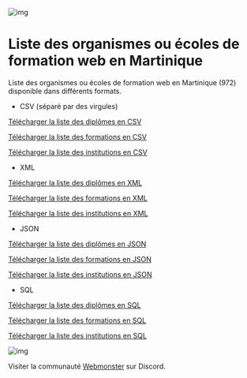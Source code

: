 ![img](https://jobboard.webmonster.tech/assets/images/webmonster/logo-dark@2x.png)

# Liste des organismes ou écoles de formation web en Martinique

Liste des organismes ou écoles de formation web en Martinique (972) disponible dans différents formats.



- CSV (séparé par des virgules)

[Télécharger la liste des diplômes en CSV](data/degree/t_degree.csv)

[Télécharger la liste des formations en CSV](data/formation/t_formation.csv)

[Télécharger la liste des institutions en CSV](data/institution/t_institution.csv)

- XML

[Télécharger la liste des diplômes en XML](data/degree/t_degree.xml)

[Télécharger la liste des formations en XML](data/formation/t_formation.xml)

[Télécharger la liste des institutions en XML](data/institution/t_institution.xml)


- JSON

[Télécharger la liste des diplômes en JSON](data/degree/t_degree.json)

[Télécharger la liste des formations en JSON](data/formation/t_formation.json)

[Télécharger la liste des institutions en JSON](data/institution/t_institution.json)


- SQL

[Télécharger la liste des diplômes en SQL](data/degree/t_degree.sql)

[Télécharger la liste des formations en SQL](data/formation/t_formation.sql)

[Télécharger la liste des institutions en SQL](data/institution/t_institution.sql)




![img](https://jobboard.webmonster.tech/assets/images/webmonster/logo-dark.png)

Visiter la communauté [Webmonster](https://discord.gg/XU4g5WfH4R) sur Discord.
